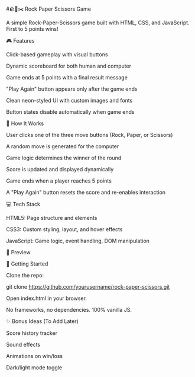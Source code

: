 #🪨📄✂️ Rock Paper Scissors Game

A simple Rock-Paper-Scissors game built with HTML, CSS, and JavaScript. First to 5 points wins!

🎮 Features

Click-based gameplay with visual buttons

Dynamic scoreboard for both human and computer

Game ends at 5 points with a final result message

"Play Again" button appears only after the game ends

Clean neon-styled UI with custom images and fonts

Button states disable automatically when game ends

🧠 How It Works

User clicks one of the three move buttons (Rock, Paper, or Scissors)

A random move is generated for the computer

Game logic determines the winner of the round

Score is updated and displayed dynamically

Game ends when a player reaches 5 points

A "Play Again" button resets the score and re-enables interaction

💻 Tech Stack

HTML5: Page structure and elements

CSS3: Custom styling, layout, and hover effects

JavaScript: Game logic, event handling, DOM manipulation

📸 Preview

<!-- Replace with your actual screenshot filename -->

🚀 Getting Started

Clone the repo:

git clone https://github.com/yourusername/rock-paper-scissors.git


Open index.html in your browser.

No frameworks, no dependencies. 100% vanilla JS.

✨ Bonus Ideas (To Add Later)

Score history tracker

Sound effects

Animations on win/loss

Dark/light mode toggle
